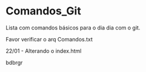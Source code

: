 # Comandos_Git
Lista com comandos básicos para o dia dia com o git.

Favor verificar o arq Comandos.txt

22/01 - Alterando o index.html

bdbrgr